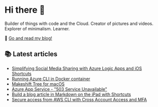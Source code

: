 
# Hi there 👋

Builder of things with code and the Cloud. Creator of pictures and videos. Explorer of minimalism. Learner.

📌  [Go and read my blog!](https://janik6n.net)

## 📚 Latest articles

- [Simplifying Social Media Sharing with Azure Logic Apps and iOS Shortcuts](https://janik6n.net/simplifying-social-media-sharing-with-azure-logic-apps-and-ios-shortcuts)
- [Running Azure CLI in Docker container](https://janik6n.net/running-azure-cli-in-docker-container)
- [Makeshift Tree for macOS](https://janik6n.net/makeshift-tree-for-macos)
- [Azure App Service - "503 Service Unavailable"](https://janik6n.net/azure-app-service-503-service-unavailable)
- [Build a blog article in Markdown on the iPad with Shortcuts](https://janik6n.net/build-a-blog-article-in-markdown-on-the-ipad-with-shortcuts)
- [Secure access from AWS CLI with Cross Account Access and MFA](https://janik6n.net/secure-access-from-aws-cli-with-cross-account-access-and-mfa)

<!--
**janik6n/janik6n** is a ✨ _special_ ✨ repository because its `README.md` (this file) appears on your GitHub profile.

This is updated at 2021-10-17 03:10:42.378949.
Hello.

Here are some ideas to get you started:

- 🔭 I’m currently working on ...
- 🌱 I’m currently learning ...
- 👯 I’m looking to collaborate on ...
- 🤔 I’m looking for help with ...
- 💬 Ask me about ...
- 📫 How to reach me: ...
- 😄 Pronouns: ...
- ⚡ Fun fact: ...
--> 